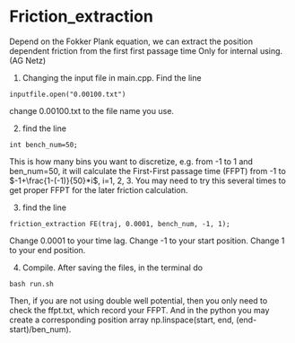 # Friction_extraction
Depend on the Fokker Plank equation, we can extract the position dependent friction from the first first passage time
Only for internal using. (AG Netz)

1. Changing the input file in main.cpp. Find the line
```
inputfile.open("0.00100.txt")
```
change 0.00100.txt to the file name you use.

2. find the line 
```
int bench_num=50;
```
This is how many bins you want to discretize, e.g. from -1 to 1 and ben_num=50, it will calculate the First-First passage time (FFPT) from
-1 to $-1+\frac{1-(-1)}{50}*i$, i=1, 2, 3. You may need to try this several times to get proper FFPT for the later friction calculation.

3. find the line
```
friction_extraction FE(traj, 0.0001, bench_num, -1, 1);
```
Change 0.0001 to your time lag.
Change -1 to your start position.
Change 1 to your end position.

4. Compile.
After saving the files, in the terminal do
```
bash run.sh
```
Then, if you are not using double well potential, then you only need to check the ffpt.txt, which record your FFPT. And in the python you may create a corresponding position array np.linspace(start, end, (end-start)/ben_num).





